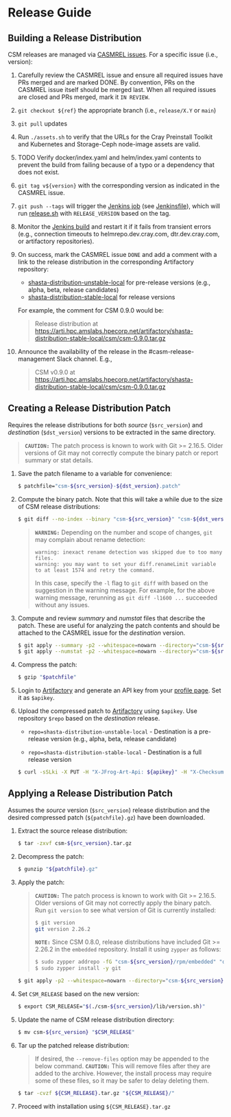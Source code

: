 # Release Guide


## Building a Release Distribution

CSM releases are managed via [CASMREL issues]. For a specific issue (i.e.,
version):

1. Carefully review the CASMREL issue and ensure all required issues have PRs
   merged and are marked DONE. By convention, PRs on the CASMREL issue itself
   should be merged last. When all required issues are closed and PRs merged,
   mark it `IN REVIEW`.

2. `git checkout ${ref}` the appropriate branch (i.e., `release/X.Y` or `main`)

3. `git pull` updates

4. Run `./assets.sh` to verify that the URLs for the Cray Preinstall Toolkit
   and Kubernetes and Storage-Ceph node-image assets are valid.

5. TODO Verify docker/index.yaml and helm/index.yaml contents to prevent the
   build from failing because of a typo or a dependency that does not exist.

6. `git tag v${version}` with the corresponding version as indicated in the
   CASMREL issue.

7. `git push --tags` will trigger the [Jenkins job] (see
   [Jenkinsfile](../Jenkinsfile)), which will run [release.sh](../release.sh)
   with `RELEASE_VERSION` based on the tag.

8. Monitor the [Jenkins build] and restart it if it fails from transient
   errors (e.g., connection timeouts to helmrepo.dev.cray.com,
   dtr.dev.cray.com, or artifactory repositories).

9. On success, mark the CASMREL issue `DONE` and add a comment with a link
   to the release distribution in the corresponding Artifactory repository:

   - [shasta-distribution-unstable-local] for pre-release versions (e.g.,
     alpha, beta, release candidates)
   - [shasta-distribution-stable-local] for release versions

   For example, the comment for CSM 0.9.0 would be:

   > Release distribution at
   > https://arti.hpc.amslabs.hpecorp.net/artifactory/shasta-distribution-stable-local/csm/csm-0.9.0.tar.gz

10. Announce the availability of the release in the #casm-release-management
    Slack channel. E.g.,

    > CSM v0.9.0 at
    > https://arti.hpc.amslabs.hpecorp.net/artifactory/shasta-distribution-stable-local/csm/csm-0.9.0.tar.gz


## Creating a Release Distribution Patch

Requires the release distributions for both _source_ (`$src_version`) and
_destination_ (`$dst_version`) versions to be extracted in the same directory.

> **`CAUTION:`** The patch process is known to work with Git >= 2.16.5. Older
> versions of Git may not correctly compute the binary patch or report
> summary or stat details.

1. Save the patch filename to a variable for convenience:

   ```bash
   $ patchfile="csm-${src_version}-${dst_version}.patch"
   ```

2. Compute the binary patch. Note that this will take a while due to the size
   of CSM release distributions:

   ```bash
   $ git diff --no-index --binary "csm-${src_version}" "csm-${dst_version}" > "$patchfile"
   ```
   
   > **`WARNING:`** Depending on the number and scope of changes, `git` may
   > complain about rename detection:
   >
   > ```
   > warning: inexact rename detection was skipped due to too many files.
   > warning: you may want to set your diff.renameLimit variable to at least 1574 and retry the command.
   > ```
   >
   > In this case, specify the `-l` flag to `git diff` with based on the
   > suggestion in the warning message. For example, for the above warning
   > message, rerunning as `git diff -l1600 ...` succeeded without any issues.
    

3. Compute and review _summary_ and _numstat_ files that describe the patch.
   These are useful for analyzing the patch contents and should be attached to
   the CASMREL issue for the _destination_ version.

   ```bash
   $ git apply --summary -p2 --whitespace=nowarn --directory="csm-${src_version}" "$patchfile" > "${patchfile}-summary"
   $ git apply --numstat -p2 --whitespace=nowarn --directory="csm-${src_version}" "$patchfile" > "${patchfile}-numstat"
   ```

4. Compress the patch:

   ```bash
   $ gzip "$patchfile"
   ```

5. Login to [Artifactory] and generate an API key from your [profile page].
   Set it as `$apikey`.

6. Upload the compressed patch to [Artifactory] using `$apikey`. Use repository
   `$repo` based on the _destination_ release.

   - `repo=shasta-distribution-unstable-local` - Destination is a pre-release
     version (e.g., alpha, beta, release candidate)

   - `repo=shasta-distribution-stable-local` - Destination is a full release
     version

   ```bash
   $ curl -sSLki -X PUT -H "X-JFrog-Art-Api: ${apikey}" -H "X-Checksum-Sha1: $(sha1sum "${patchfile}.gz" | awk '{print $1}')" "https://arti.hpc.amslabs.hpecorp.net/artifactory/${repo}/csm/${patchfile}.gz" -T "${patchfile}.gz"
   ```


## Applying a Release Distribution Patch

Assumes the _source_ version (`$src_version`) release distribution and the
desired compressed patch (`${patchfile}.gz`) have been downloaded.

1. Extract the source release distribution:

   ```bash
   $ tar -zxvf csm-${src_version}.tar.gz
   ```

2. Decompress the patch:

   ```bash
   $ gunzip "${patchfile}.gz"
   ```

3. Apply the patch:

   > **`CAUTION:`** The patch process is known to work with Git >= 2.16.5.
   > Older versions of Git may not correctly apply the binary patch. Run
   > `git version` to see what version of Git is currently installed:
   >
   > ```bash
   > $ git version
   > git version 2.26.2
   > ```
   >
   > **`NOTE:`** Since CSM 0.8.0, release distributions have included Git >=
   > 2.26.2 in the `embedded` repository. Install it using `zypper` as follows:
   >
   > ```bash
   > $ sudo zypper addrepo -fG "csm-${src_version}/rpm/embedded" "csm-${src_version}-embedded"
   > $ sudo zypper install -y git
   > ```

   ```bash
   $ git apply -p2 --whitespace=nowarn --directory="csm-${src_version}" "$patchfile"
   ```

4. Set `CSM_RELEASE` based on the new version:

   ```bash
   $ export CSM_RELEASE="$(./csm-${src_version}/lib/version.sh)"
   ```

5. Update the name of CSM release distribution directory:

   ```bash
   $ mv csm-${src_version} "$CSM_RELEASE"
   ```

6. Tar up the patched release distribution:

   > If desired, the `--remove-files` option may be appended to the below command.
   > **`CAUTION:`** This will remove files after they are added to the
   > archive. However, the install process may require some of these files, so
   > it may be safer to delay deleting them.

   ```bash
   $ tar -cvzf ${CSM_RELEASE}.tar.gz "${CSM_RELEASE}/"
   ```

7. Proceed with installation using `${CSM_RELEASE}.tar.gz`


[CASMREL issues]: https://connect.us.cray.com/jira/projects/CASMREL/issues/
[Jenkins job]: https://cje2.dev.cray.com/teams-casmpet-team/job/casmpet-team/job/csm/
[Jenkins build]: https://cje2.dev.cray.com/teams-casmpet-team/blue/organizations/casmpet-team/csm/activity
[shasta-distribution-unstable-local]: https://arti.hpc.amslabs.hpecorp.net/artifactory/shasta-distribution-unstable-local/csm/
[shasta-distribution-stable-local]: https://arti.hpc.amslabs.hpecorp.net/artifactory/shasta-distribution-stable-local/csm/
[Artifactory]: https://arti.hpc.amslabs.hpecorp.net/
[profile page]: https://arti.hpc.amslabs.hpecorp.net/ui/admin/artifactory/user_profile
